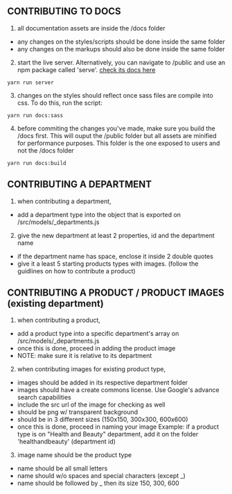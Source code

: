 
## CONTRIBUTING TO DOCS
1. all documentation assets are inside the /docs folder
- any changes on the styles/scripts should be done inside the same folder
- any changes on the markups should also be done inside the same folder

2. start the live server. Alternatively, you can navigate to /public and use an npm package called 'serve'. [check its docs here](https://www.npmjs.com/package/serve)
```
yarn run server
```

3. changes on the styles should reflect once sass files are compile into css. To do this, run the script:
```
yarn run docs:sass
```

4. before commiting the changes you've made, make sure you build the /docs first. This will ouput the /public folder but all assets are minified for performance purposes. This folder is the one exposed to users and not the /docs folder
```
yarn run docs:build
```


## CONTRIBUTING A DEPARTMENT

1. when contributing a department, 
- add a department type into the object that is exported on /src/models/_departments.js

2. give the new department at least 2 properties, id and the department name
- if the department name has space, enclose it inside 2 double quotes
- give it a least 5 starting products types with images. (follow the guidlines on how to contribute a product)



## CONTRIBUTING A PRODUCT / PRODUCT IMAGES (existing department)

1. when contributing a product, 
- add a product type into a specific department's array on /src/models/_departments.js
- once this is done, proceed in adding the product image
- NOTE: make sure it is relative to its department
    

2. when contributing images for existing product type,
- images should be added in its respective department folder
- images should have a create commons license. Use Google's advance search capabilities
- include the src url of the image for checking as well
- should be png w/ transparent background
- should be in 3 different sizes (150x150, 300x300, 600x600)
- once this is done, proceed in naming your image
Example: 
    if a product type is on "Health and Beauty" department,
    add it on the folder 'healthandbeauty' (department id)

3. image name should be the product type 
- name should be all small letters 
- name should w/o spaces and special characters (except _)
- name should be followed by _ then its size 150, 300, 600
